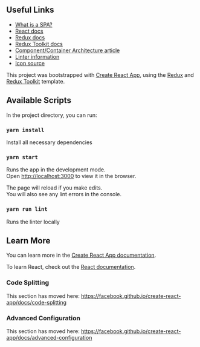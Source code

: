 ## Useful Links

- [What is a SPA?](https://en.wikipedia.org/wiki/Single-page_application)
- [React docs](https://reactjs.org/docs/hello-world.html)
- [Redux docs](https://redux.js.org/tutorials/essentials/part-1-overview-concepts)
- [Redux Toolkit docs](https://redux-toolkit.js.org/introduction/quick-start)
- [Component/Container Architecture article](https://medium.com/@dan_abramov/smart-and-dumb-components-7ca2f9a7c7d0#.4rmjqneiw)
- [Linter information](https://eslint.org/docs/about/)
- [Icon source](https://material-ui.com/components/material-icons/)

This project was bootstrapped with [Create React App](https://github.com/facebook/create-react-app), using the [Redux](https://redux.js.org/) and [Redux Toolkit](https://redux-toolkit.js.org/) template.

## Available Scripts

In the project directory, you can run:

### `yarn install`

Install all necessary dependencies

### `yarn start`

Runs the app in the development mode.<br />
Open [http://localhost:3000](http://localhost:3000) to view it in the browser.

The page will reload if you make edits.<br />
You will also see any lint errors in the console.

### `yarn run lint`

Runs the linter locally

## Learn More

You can learn more in the [Create React App documentation](https://facebook.github.io/create-react-app/docs/getting-started).

To learn React, check out the [React documentation](https://reactjs.org/).

### Code Splitting

This section has moved here: https://facebook.github.io/create-react-app/docs/code-splitting

### Advanced Configuration

This section has moved here: https://facebook.github.io/create-react-app/docs/advanced-configuration
